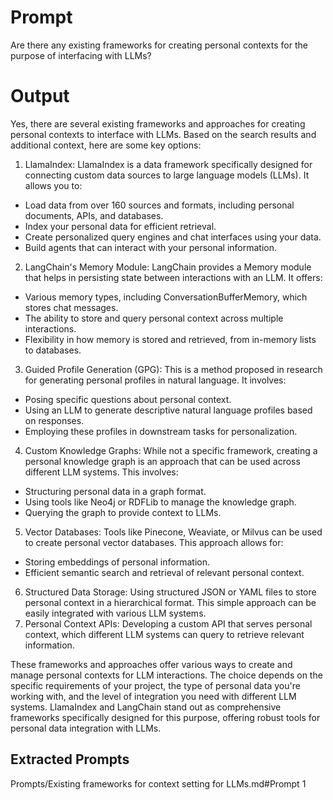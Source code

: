 # Prompt

Are there any existing frameworks for creating personal contexts for the purpose of interfacing with LLMs?

# Output

Yes, there are several existing frameworks and approaches for creating personal contexts to interface with LLMs. Based on the search results and additional context, here are some key options:

1. LlamaIndex:
   LlamaIndex is a data framework specifically designed for connecting custom data sources to large language models (LLMs). It allows you to:

- Load data from over 160 sources and formats, including personal documents, APIs, and databases.
- Index your personal data for efficient retrieval.
- Create personalized query engines and chat interfaces using your data.
- Build agents that can interact with your personal information.

2. LangChain's Memory Module:
   LangChain provides a Memory module that helps in persisting state between interactions with an LLM. It offers:

- Various memory types, including ConversationBufferMemory, which stores chat messages.
- The ability to store and query personal context across multiple interactions.
- Flexibility in how memory is stored and retrieved, from in-memory lists to databases.

3. Guided Profile Generation (GPG):
   This is a method proposed in research for generating personal profiles in natural language. It involves:

- Posing specific questions about personal context.
- Using an LLM to generate descriptive natural language profiles based on responses.
- Employing these profiles in downstream tasks for personalization.

4. Custom Knowledge Graphs:
   While not a specific framework, creating a personal knowledge graph is an approach that can be used across different LLM systems. This involves:

- Structuring personal data in a graph format.
- Using tools like Neo4j or RDFLib to manage the knowledge graph.
- Querying the graph to provide context to LLMs.

5. Vector Databases:
   Tools like Pinecone, Weaviate, or Milvus can be used to create personal vector databases. This approach allows for:

- Storing embeddings of personal information.
- Efficient semantic search and retrieval of relevant personal context.

6. Structured Data Storage:
   Using structured JSON or YAML files to store personal context in a hierarchical format. This simple approach can be easily integrated with various LLM systems.
7. Personal Context APIs:
   Developing a custom API that serves personal context, which different LLM systems can query to retrieve relevant information.

These frameworks and approaches offer various ways to create and manage personal contexts for LLM interactions. The choice depends on the specific requirements of your project, the type of personal data you're working with, and the level of integration you need with different LLM systems. LlamaIndex and LangChain stand out as comprehensive frameworks specifically designed for this purpose, offering robust tools for personal data integration with LLMs.

## Extracted Prompts

Prompts/Existing frameworks for context setting for LLMs.md#Prompt 1
